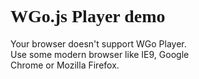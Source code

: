 <!DOCTYPE HTML>
<html>
<head>
	<meta charset="utf-8">
	<title>WGo</title>
	<script type="text/javascript" src="wgo/wgo.min.js"></script>
	<script type="text/javascript" src="wgo/wgo.player.min.js"></script>
	<link rel="stylesheet" type="text/css" href="wgo/wgo.player.css" />
</head>
<body>
<h1 style="font-family: Consolas">WGo.js Player demo</h1>

<div data-wgo="kifu/AlphaGo5.sgf" style="width: 60%; margin: 0">
Your browser doesn't support WGo Player. Use some modern browser like IE9, Google Chrome or Mozilla Firefox.
</div>

</body>
</html>
